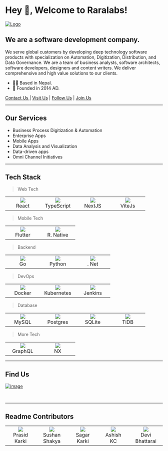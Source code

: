 # Hey 👋, Welcome to Raralabs!

[![Logo](https://uploads-ssl.webflow.com/620a1fd6507b821e7b314ba3/620b6d03295fd06f2dd10d75_raralogo.png)](https://raralabs.com)

## We are a software development company.
We serve global customers by developing deep technology software products with specialization on Automation, Digitization, Distribution, and Data Governance. We are a team of business analysts, software architects, software developers, designers and content writers. We deliver comprehensive and high value solutions to our clients.  


  - 👨‍💻  Based in Nepal.</li>
  - 🚀  Founded in 2014 AD. </li>

[Contact Us ](mailto:hi@raralabs.com) | [Visit Us](https://raralabs.com) | [Follow Us](https://www.instagram.com/rara_labs) | [Join Us](https://www.linkedin.com/company/raralabs/)

<hr>

## Our Services
- Business Process Digitization & Automation
- Enterprise Apps
- Mobile Apps
- Data Analysis and Visualization
- Data-driven apps
- Omni Channel Initiatives

<hr>

## Tech Stack

> Web Tech
<table>
  <tr>
    <td align="center" width="96>
      <a href="#rara">
        <img src="https://cdn.jsdelivr.net/gh/devicons/devicon/icons/react/react-original.svg" />
      </a>
      <br>React
    </td>
    <td align="center" width="96>
    <a href="#rara">
      <img src="https://cdn.jsdelivr.net/gh/devicons/devicon/icons/typescript/typescript-original.svg" />
      </a>
      <br>TypeScript
    </td>
    <td align="center" width="96>
    <a href="#rara">
      <img src="https://camo.githubusercontent.com/c3635f27439ecdbf20e3cbf969c156f4040f10a0c8c836cf307d916dd8f806d4/68747470733a2f2f6173736574732e76657263656c2e636f6d2f696d6167652f75706c6f61642f76313636323133303535392f6e6578746a732f49636f6e5f6461726b5f6261636b67726f756e642e706e67" />
      </a>
      <br>NextJS
    </td>
    <td align="center" width="96>
      <a href="#rara">
      <img src="https://avatars.githubusercontent.com/u/65625612?s=200&v=4" />
      </a>
      <br>ViteJs
    </td>
  </tr>
</table>

> Mobile Tech
<table>
  <tr>
    <td align="center" width="96">
      <a href="#rara">
        <img src="https://cdn.jsdelivr.net/gh/devicons/devicon/icons/flutter/flutter-original.svg" />
      </a>
      <br>Flutter
    </td>
    <td align="center" width="96>
      <a href="#rara">
        <img src="https://cdn.jsdelivr.net/gh/devicons/devicon/icons/react/react-original.svg" />
      </a>
      <br>R. Native
    </td>    
  </tr>
</table>

> Backend
<table>
  <tr>
    <td align="center" width="96">
      <a href="#rara">
        <img src="https://cdn.jsdelivr.net/gh/devicons/devicon/icons/go/go-original.svg" />
      </a>
      <br>Go
    </td>
    <td align="center" width="96>
      <a href="#rara">
        <img src="https://cdn.jsdelivr.net/gh/devicons/devicon/icons/python/python-original.svg" />
      </a>
      <br>Python
    </td>
    <td align="center" width="96>
      <a href="#rara">
        <img src="https://cdn.jsdelivr.net/gh/devicons/devicon/icons/dot-net/dot-net-original.svg" />
      </a>
      <br>.&nbsp;Net
    </td>
  </tr>
</table>

> DevOps
<table>
  <tr>
    <td align="center" width="96">
      <a href="#rara">
        <img src="https://cdn.jsdelivr.net/gh/devicons/devicon/icons/docker/docker-original.svg" />
      </a>
      <br>Docker
    </td>
    <td align="center" width="96>
      <a href="#rara">
        <img src="https://cdn.jsdelivr.net/gh/devicons/devicon/icons/kubernetes/kubernetes-plain.svg" />
      </a>
      <br>Kubernetes
    </td> 
    <td align="center" width="96>
      <a href="#rara">
        <img src="https://cdn.jsdelivr.net/gh/devicons/devicon/icons/jenkins/jenkins-original.svg" />
      </a>
      <br>Jenkins
    </td>    
       
  </tr>
</table>

> Database
<table>
  <tr>
    <td align="center" width="96">
      <a href="#rara">
        <img src="https://cdn.jsdelivr.net/gh/devicons/devicon/icons/mysql/mysql-original.svg" />
      </a>
      <br>MySQL
    </td>
    <td align="center" width="96>
      <a href="#rara">
        <img src="https://cdn.jsdelivr.net/gh/devicons/devicon/icons/postgresql/postgresql-original.svg" />
      </a>
      <br>Postgres
    </td>        
    <td align="center" width="96>
      <a href="#rara">
        <img src="https://cdn.jsdelivr.net/gh/devicons/devicon/icons/sqlite/sqlite-original.svg" />
      </a>
      <br>SQLite
    </td>        
    <td align="center" width="96>
      <a href="#rara">
        <img src="https://avatars.githubusercontent.com/u/11855343?s=96&v=4" />
      </a>
      <br>TiDB
    </td>    
  </tr>
</table>

> More Tech
<table>
  <tr>
    <td align="center" width="96">
      <a href="#rara">
        <img src="https://cdn.jsdelivr.net/gh/devicons/devicon/icons/graphql/graphql-plain.svg" />
      </a>
      <br>GraphQL
    </td>
    <td align="center" width="96>
      <a href="#rara">
        <img src="https://miro.medium.com/max/1048/0*8tu6dgB0zeyiz-vo.png" />
      </a>
      <br>NX
    </td>    
  </tr>
</table>

<hr>

## Find Us

[![image](https://user-images.githubusercontent.com/31175326/188585276-caa7eb8a-153f-4c95-b46f-90464c727818.png)](https://g.page/rara-labs?share)

<br />

<hr>

## Readme Contributors
<table>
  <tr>
    <td align="center" width="120">
      <a href="#rara">
        <img src="https://avatars.githubusercontent.com/prasid444?s=150&v=1">
      </a>
      <br>Prasid<br>Karki
    </td>
    <td align="center" width="120">
      <a href="#rara">
        <img src="https://avatars.githubusercontent.com/SushanShakya?s=150&v=1">
      </a>
      <br>Sushan<br>Shakya
    </td>
    <td align="center" width="120">
      <a href="#rara">
        <img src="https://avatars.githubusercontent.com/bytesagar?s=150&v=1">
      </a>
      <br>Sagar<br>Karki
    </td>
    <td align="center" width="120">
      <a href="#rara">
        <img src="https://avatars.githubusercontent.com/kcaashish?s=150&v=1">
      </a>
      <br>Ashish<br>KC
    </td>
    <td align="center" width="120">
      <a href="#rara">
        <img src="https://avatars.githubusercontent.com/devibhattaraii?s=150&v=1">
      </a>
      <br>Devi<br>Bhattarai
    </td>
  </tr>
</table>

